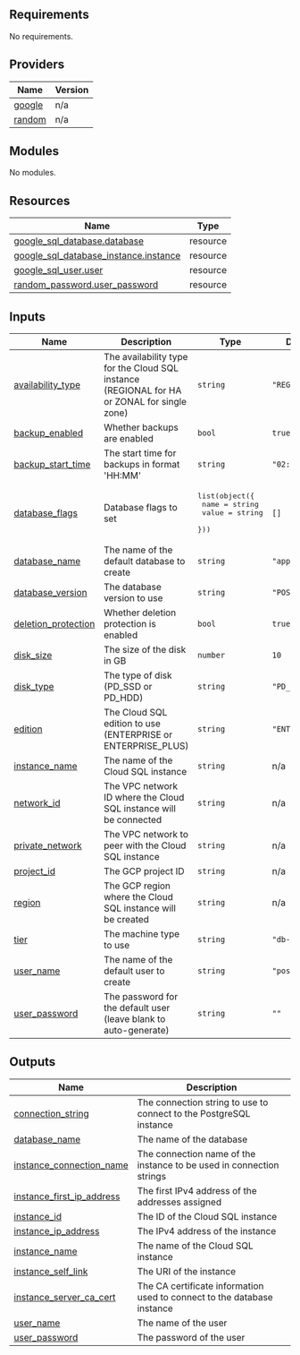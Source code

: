 <!-- BEGIN_TF_DOCS -->
## Requirements

No requirements.

## Providers

| Name | Version |
|------|---------|
| <a name="provider_google"></a> [google](#provider\_google) | n/a |
| <a name="provider_random"></a> [random](#provider\_random) | n/a |

## Modules

No modules.

## Resources

| Name | Type |
|------|------|
| [google_sql_database.database](https://registry.terraform.io/providers/hashicorp/google/latest/docs/resources/sql_database) | resource |
| [google_sql_database_instance.instance](https://registry.terraform.io/providers/hashicorp/google/latest/docs/resources/sql_database_instance) | resource |
| [google_sql_user.user](https://registry.terraform.io/providers/hashicorp/google/latest/docs/resources/sql_user) | resource |
| [random_password.user_password](https://registry.terraform.io/providers/hashicorp/random/latest/docs/resources/password) | resource |

## Inputs

| Name | Description | Type | Default | Required |
|------|-------------|------|---------|:--------:|
| <a name="input_availability_type"></a> [availability\_type](#input\_availability\_type) | The availability type for the Cloud SQL instance (REGIONAL for HA or ZONAL for single zone) | `string` | `"REGIONAL"` | no |
| <a name="input_backup_enabled"></a> [backup\_enabled](#input\_backup\_enabled) | Whether backups are enabled | `bool` | `true` | no |
| <a name="input_backup_start_time"></a> [backup\_start\_time](#input\_backup\_start\_time) | The start time for backups in format 'HH:MM' | `string` | `"02:00"` | no |
| <a name="input_database_flags"></a> [database\_flags](#input\_database\_flags) | Database flags to set | <pre>list(object({<br/>    name  = string<br/>    value = string<br/>  }))</pre> | `[]` | no |
| <a name="input_database_name"></a> [database\_name](#input\_database\_name) | The name of the default database to create | `string` | `"app_db"` | no |
| <a name="input_database_version"></a> [database\_version](#input\_database\_version) | The database version to use | `string` | `"POSTGRES_17"` | no |
| <a name="input_deletion_protection"></a> [deletion\_protection](#input\_deletion\_protection) | Whether deletion protection is enabled | `bool` | `true` | no |
| <a name="input_disk_size"></a> [disk\_size](#input\_disk\_size) | The size of the disk in GB | `number` | `10` | no |
| <a name="input_disk_type"></a> [disk\_type](#input\_disk\_type) | The type of disk (PD\_SSD or PD\_HDD) | `string` | `"PD_SSD"` | no |
| <a name="input_edition"></a> [edition](#input\_edition) | The Cloud SQL edition to use (ENTERPRISE or ENTERPRISE\_PLUS) | `string` | `"ENTERPRISE"` | no |
| <a name="input_instance_name"></a> [instance\_name](#input\_instance\_name) | The name of the Cloud SQL instance | `string` | n/a | yes |
| <a name="input_network_id"></a> [network\_id](#input\_network\_id) | The VPC network ID where the Cloud SQL instance will be connected | `string` | n/a | yes |
| <a name="input_private_network"></a> [private\_network](#input\_private\_network) | The VPC network to peer with the Cloud SQL instance | `string` | n/a | yes |
| <a name="input_project_id"></a> [project\_id](#input\_project\_id) | The GCP project ID | `string` | n/a | yes |
| <a name="input_region"></a> [region](#input\_region) | The GCP region where the Cloud SQL instance will be created | `string` | n/a | yes |
| <a name="input_tier"></a> [tier](#input\_tier) | The machine type to use | `string` | `"db-g1-small"` | no |
| <a name="input_user_name"></a> [user\_name](#input\_user\_name) | The name of the default user to create | `string` | `"postgres"` | no |
| <a name="input_user_password"></a> [user\_password](#input\_user\_password) | The password for the default user (leave blank to auto-generate) | `string` | `""` | no |

## Outputs

| Name | Description |
|------|-------------|
| <a name="output_connection_string"></a> [connection\_string](#output\_connection\_string) | The connection string to use to connect to the PostgreSQL instance |
| <a name="output_database_name"></a> [database\_name](#output\_database\_name) | The name of the database |
| <a name="output_instance_connection_name"></a> [instance\_connection\_name](#output\_instance\_connection\_name) | The connection name of the instance to be used in connection strings |
| <a name="output_instance_first_ip_address"></a> [instance\_first\_ip\_address](#output\_instance\_first\_ip\_address) | The first IPv4 address of the addresses assigned |
| <a name="output_instance_id"></a> [instance\_id](#output\_instance\_id) | The ID of the Cloud SQL instance |
| <a name="output_instance_ip_address"></a> [instance\_ip\_address](#output\_instance\_ip\_address) | The IPv4 address of the instance |
| <a name="output_instance_name"></a> [instance\_name](#output\_instance\_name) | The name of the Cloud SQL instance |
| <a name="output_instance_self_link"></a> [instance\_self\_link](#output\_instance\_self\_link) | The URI of the instance |
| <a name="output_instance_server_ca_cert"></a> [instance\_server\_ca\_cert](#output\_instance\_server\_ca\_cert) | The CA certificate information used to connect to the database instance |
| <a name="output_user_name"></a> [user\_name](#output\_user\_name) | The name of the user |
| <a name="output_user_password"></a> [user\_password](#output\_user\_password) | The password of the user |
<!-- END_TF_DOCS -->